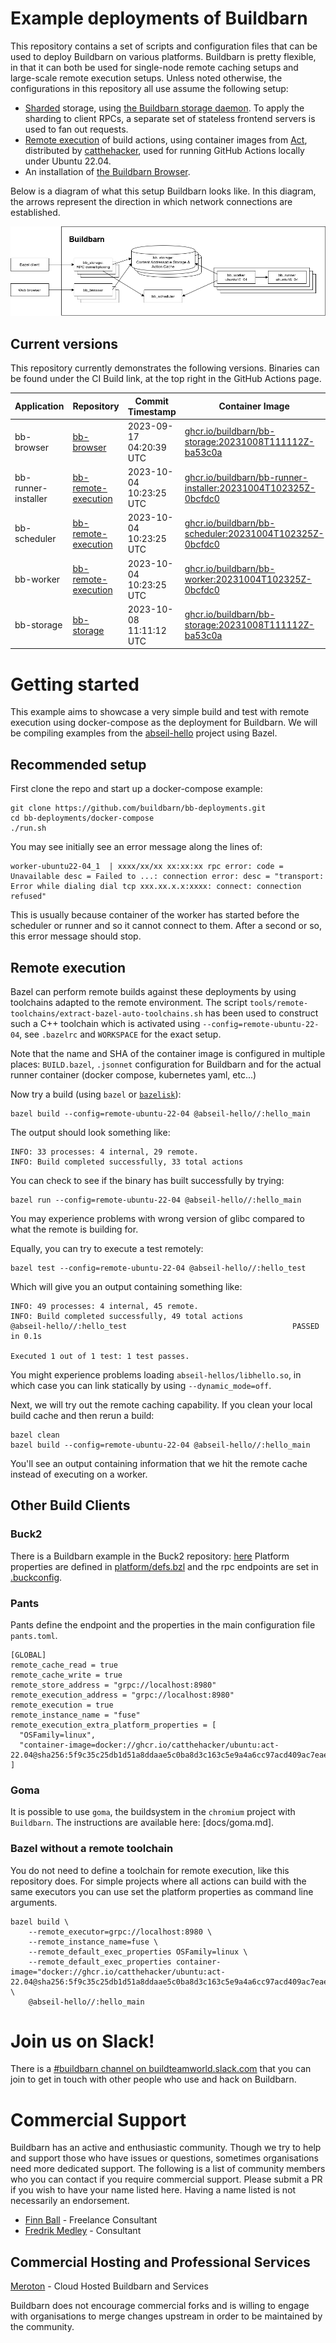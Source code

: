 # Example deployments of Buildbarn

This repository contains a set of scripts and configuration files that
can be used to deploy Buildbarn on various platforms. Buildbarn is
pretty flexible, in that it can both be used for single-node remote
caching setups and large-scale remote execution setups. Unless noted
otherwise, the configurations in this repository all use assume the
following setup:

- [Sharded](https://en.wikipedia.org/wiki/Sharding) storage, using
  [the Buildbarn storage daemon](https://github.com/buildbarn/bb-storage).
  To apply the sharding to client RPCs, a separate set of stateless
  frontend servers is used to fan out requests.
- [Remote execution](https://github.com/buildbarn/bb-remote-execution)
  of build actions, using container images from
  [Act](https://github.com/nektos/act/blob/master/IMAGES.md), distributed by
  [catthehacker](https://github.com/catthehacker/docker_images), used for
  running GitHub Actions locally under Ubuntu 22.04.
- An installation of [the Buildbarn Browser](https://github.com/buildbarn/bb-browser).

Below is a diagram of what this setup Buildbarn looks like. In this
diagram, the arrows represent the direction in which network connections
are established.

<p align="center">
  <img src="bb-overview.png" alt="Overview of the Buildbarn setup"/>
</p>

## Current versions

This repository currently demonstrates the following versions.
Binaries can be found under the CI Build link,
at the top right in the GitHub Actions page.

| Application         | Repository                                                              | Commit Timestamp        | Container Image                                                                                                                  | CI Build                                                                                                                                              |
| ------------------- | ----------------------------------------------------------------------- | ----------------------- | -------------------------------------------------------------------------------------------------------------------------------- | ----------------------------------------------------------------------------------------------------------------------------------------------------- |
| bb-browser          | [bb-browser](https://github.com/buildbarn/bb-browser)                   | 2023-09-17 04:20:39 UTC | [ghcr.io/buildbarn/bb-storage:20231008T111112Z-ba53c0a](ghcr.io/buildbarn/bb-storage:20231008T111112Z-ba53c0a)                   | [`daafd4f0e4e43140d6d0b5dfb04b1fb87b442910`](https://github.com/buildbarn/bb-browser/commit/daafd4f0e4e43140d6d0b5dfb04b1fb87b442910/checks)          |
| bb-runner-installer | [bb-remote-execution](https://github.com/buildbarn/bb-remote-execution) | 2023-10-04 10:23:25 UTC | [ghcr.io/buildbarn/bb-runner-installer:20231004T102325Z-0bcfdc0](ghcr.io/buildbarn/bb-runner-installer:20231004T102325Z-0bcfdc0) | [`0bcfdc0d99acce9837486dd5ffc7faa591bb6b31`](https://github.com/buildbarn/bb-remote-execution/commit/0bcfdc0d99acce9837486dd5ffc7faa591bb6b31/checks) |
| bb-scheduler        | [bb-remote-execution](https://github.com/buildbarn/bb-remote-execution) | 2023-10-04 10:23:25 UTC | [ghcr.io/buildbarn/bb-scheduler:20231004T102325Z-0bcfdc0](ghcr.io/buildbarn/bb-scheduler:20231004T102325Z-0bcfdc0)               | [`0bcfdc0d99acce9837486dd5ffc7faa591bb6b31`](https://github.com/buildbarn/bb-remote-execution/commit/0bcfdc0d99acce9837486dd5ffc7faa591bb6b31/checks) |
| bb-worker           | [bb-remote-execution](https://github.com/buildbarn/bb-remote-execution) | 2023-10-04 10:23:25 UTC | [ghcr.io/buildbarn/bb-worker:20231004T102325Z-0bcfdc0](ghcr.io/buildbarn/bb-worker:20231004T102325Z-0bcfdc0)                     | [`0bcfdc0d99acce9837486dd5ffc7faa591bb6b31`](https://github.com/buildbarn/bb-remote-execution/commit/0bcfdc0d99acce9837486dd5ffc7faa591bb6b31/checks) |
| bb-storage          | [bb-storage](https://github.com/buildbarn/bb-storage)                   | 2023-10-08 11:11:12 UTC | [ghcr.io/buildbarn/bb-storage:20231008T111112Z-ba53c0a](ghcr.io/buildbarn/bb-storage:20231008T111112Z-ba53c0a)                   | [`ba53c0ad05f2d03d6c511129cb3fd4067674f21d`](https://github.com/buildbarn/bb-storage/commit/ba53c0ad05f2d03d6c511129cb3fd4067674f21d/checks)          |

# Getting started

This example aims to showcase a very simple build and test with remote execution using docker-compose as the deployment for Buildbarn. We will be compiling examples from the [abseil-hello](https://github.com/abseil/abseil-hello) project using Bazel.

## Recommended setup

First clone the repo and start up a docker-compose example:
```
git clone https://github.com/buildbarn/bb-deployments.git
cd bb-deployments/docker-compose
./run.sh
```

You may see initially see an error message along the lines of:
```
worker-ubuntu22-04_1  | xxxx/xx/xx xx:xx:xx rpc error: code = Unavailable desc = Failed to ...: connection error: desc = "transport: Error while dialing dial tcp xxx.xx.x.x:xxxx: connect: connection refused"
```

This is usually because container of the worker has started before the scheduler or runner and so it cannot connect to them. After a second or so, this error message should stop.

## Remote execution

Bazel can perform remote builds against these deployments by using toolchains adapted to the remote environment. The script `tools/remote-toolchains/extract-bazel-auto-toolchains.sh` has been used to construct such a C++ toolchain which is activated using `--config=remote-ubuntu-22-04`, see `.bazelrc` and `WORKSPACE` for the exact setup.

Note that the name and SHA of the container image is configured in multiple places: `BUILD.bazel`, `.jsonnet` configuration for Buildbarn and for the actual runner container (docker compose, kubernetes yaml, etc...)

Now try a build (using `bazel` or [`bazelisk`](https://github.com/bazelbuild/bazelisk)):
```
bazel build --config=remote-ubuntu-22-04 @abseil-hello//:hello_main
```

The output should look something like:
```
INFO: 33 processes: 4 internal, 29 remote.
INFO: Build completed successfully, 33 total actions
```

You can check to see if the binary has built successfully by trying:
```
bazel run --config=remote-ubuntu-22-04 @abseil-hello//:hello_main
```
You may experience problems with wrong version of glibc compared to what the remote is building for.

Equally, you can try to execute a test remotely:
```
bazel test --config=remote-ubuntu-22-04 @abseil-hello//:hello_test
```

Which will give you an output containing something like:
```
INFO: 49 processes: 4 internal, 45 remote.
INFO: Build completed successfully, 49 total actions
@abseil-hello//:hello_test                                     PASSED in 0.1s

Executed 1 out of 1 test: 1 test passes.
```
You might experience problems loading `abseil-hellos/libhello.so`, in which case you can link statically by using `--dynamic_mode=off`.

Next, we will try out the remote caching capability. If you clean your local build cache and then rerun a build:
```
bazel clean
bazel build --config=remote-ubuntu-22-04 @abseil-hello//:hello_main
```

You'll see an output containing information that we hit the remote cache instead of executing on a worker.

## Other Build Clients

### Buck2

There is a Buildbarn example in the Buck2 repository: [here](https://github.com/facebook/buck2/tree/main/examples/remote_execution/buildbarn)
Platform properties are defined in [platform/defs.bzl](https://github.com/facebook/buck2/blob/main/examples/remote_execution/buildbarn/platforms/defs.bzl)
and the rpc endpoints are set in [.buckconfig](https://github.com/facebook/buck2/blob/main/examples/remote_execution/buildbarn/.buckconfig).

### Pants

Pants define the endpoint and the properties in the main configuration file `pants.toml`.

```
[GLOBAL]
remote_cache_read = true
remote_cache_write = true
remote_store_address = "grpc://localhost:8980"
remote_execution_address = "grpc://localhost:8980"
remote_execution = true
remote_instance_name = "fuse"
remote_execution_extra_platform_properties = [
  "OSFamily=linux",
  "container-image=docker://ghcr.io/catthehacker/ubuntu:act-22.04@sha256:5f9c35c25db1d51a8ddaae5c0ba8d3c163c5e9a4a6cc97acd409ac7eae239448",
]
```

### Goma

It is possible to use `goma`, the buildsystem in the `chromium` project with `Buildbarn`.
The instructions are available here: [docs/goma.md].

### Bazel without a remote toolchain

You do not need to define a toolchain for remote execution, like this repository does.
For simple projects where all actions can build with the same executors
you can use set the platform properties as command line arguments.

```
bazel build \
    --remote_executor=grpc://localhost:8980 \
    --remote_instance_name=fuse \
    --remote_default_exec_properties OSFamily=linux \
    --remote_default_exec_properties container-image="docker://ghcr.io/catthehacker/ubuntu:act-22.04@sha256:5f9c35c25db1d51a8ddaae5c0ba8d3c163c5e9a4a6cc97acd409ac7eae239448" \
    @abseil-hello//:hello_main
```

# Join us on Slack!

There is a [#buildbarn channel on buildteamworld.slack.com](https://bit.ly/2SG1amT)
that you can join to get in touch with other people who use and hack on
Buildbarn.

# Commercial Support

Buildbarn has an active and enthusiastic community. Though we try to help and
support those who have issues or questions, sometimes organisations need more
dedicated support. The following is a list of community members who you can
contact if you require commercial support. Please submit a PR if you wish to
have your name listed here. Having a name listed is not necessarily an
endorsement.

- [Finn Ball](mailto:finn.ball@codificasolutions.com) - Freelance Consultant
- [Fredrik Medley](mailto:fredrik@meroton.com) - Consultant

## Commercial Hosting and Professional Services

[Meroton](https://www.meroton.com/services/) - Cloud Hosted Buildbarn and Services

Buildbarn does not encourage commercial forks and is willing to engage with
organisations to merge changes upstream in order to be maintained by the
community.
